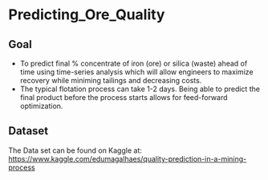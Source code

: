 # Predicting_Ore_Quality

## Goal

- To predict final % concentrate of iron (ore) or silica (waste) ahead of time using time-series analysis which will allow engineers to maximize recovery while miniming tailings and decreasing costs. 
- The typical flotation process can take 1-2 days. Being able to predict the final product before the process starts allows for feed-forward optimization.

## Dataset

The Data set can be found on Kaggle at:
https://www.kaggle.com/edumagalhaes/quality-prediction-in-a-mining-process



 


